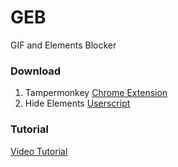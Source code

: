 # GEB
GIF and Elements Blocker

### Download
1. Tampermonkey [Chrome Extension](https://chrome.google.com/webstore/detail/tampermonkey/dhdgffkkebhmkfjojejmpbldmpobfkfo)
2. Hide Elements [Userscript](https://github.com/laksa19/hide-elements/raw/master/hide-elements.js)

### Tutorial
[Video Tutorial]()
